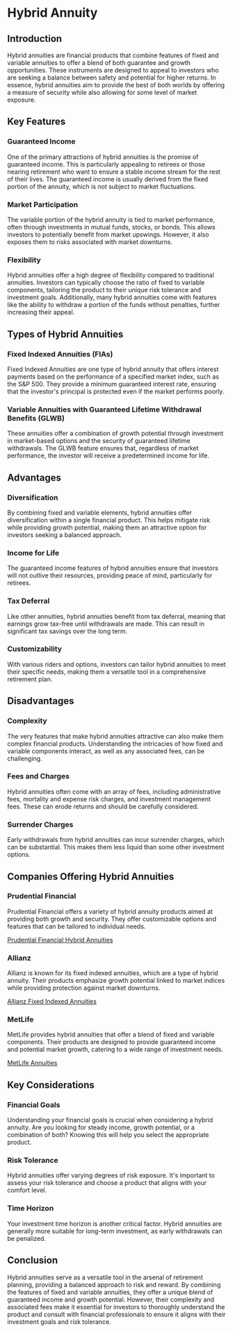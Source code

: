# Hybrid Annuity

## Introduction

Hybrid annuities are financial products that combine features of fixed and variable annuities to offer a blend of both guarantee and growth opportunities. These instruments are designed to appeal to investors who are seeking a balance between safety and potential for higher returns. In essence, hybrid annuities aim to provide the best of both worlds by offering a measure of security while also allowing for some level of market exposure.

## Key Features

### Guaranteed Income

One of the primary attractions of hybrid annuities is the promise of guaranteed income. This is particularly appealing to retirees or those nearing retirement who want to ensure a stable income stream for the rest of their lives. The guaranteed income is usually derived from the fixed portion of the annuity, which is not subject to market fluctuations.

### Market Participation

The variable portion of the hybrid annuity is tied to market performance, often through investments in mutual funds, stocks, or bonds. This allows investors to potentially benefit from market upswings. However, it also exposes them to risks associated with market downturns. 

### Flexibility

Hybrid annuities offer a high degree of flexibility compared to traditional annuities. Investors can typically choose the ratio of fixed to variable components, tailoring the product to their unique risk tolerance and investment goals. Additionally, many hybrid annuities come with features like the ability to withdraw a portion of the funds without penalties, further increasing their appeal.

## Types of Hybrid Annuities

### Fixed Indexed Annuities (FIAs)

Fixed Indexed Annuities are one type of hybrid annuity that offers interest payments based on the performance of a specified market index, such as the S&P 500. They provide a minimum guaranteed interest rate, ensuring that the investor's principal is protected even if the market performs poorly.

### Variable Annuities with Guaranteed Lifetime Withdrawal Benefits (GLWB)

These annuities offer a combination of growth potential through investment in market-based options and the security of guaranteed lifetime withdrawals. The GLWB feature ensures that, regardless of market performance, the investor will receive a predetermined income for life.

## Advantages

### Diversification

By combining fixed and variable elements, hybrid annuities offer diversification within a single financial product. This helps mitigate risk while providing growth potential, making them an attractive option for investors seeking a balanced approach.

### Income for Life

The guaranteed income features of hybrid annuities ensure that investors will not outlive their resources, providing peace of mind, particularly for retirees.

### Tax Deferral

Like other annuities, hybrid annuities benefit from tax deferral, meaning that earnings grow tax-free until withdrawals are made. This can result in significant tax savings over the long term.

### Customizability

With various riders and options, investors can tailor hybrid annuities to meet their specific needs, making them a versatile tool in a comprehensive retirement plan.

## Disadvantages

### Complexity

The very features that make hybrid annuities attractive can also make them complex financial products. Understanding the intricacies of how fixed and variable components interact, as well as any associated fees, can be challenging.

### Fees and Charges

Hybrid annuities often come with an array of fees, including administrative fees, mortality and expense risk charges, and investment management fees. These can erode returns and should be carefully considered.

### Surrender Charges

Early withdrawals from hybrid annuities can incur surrender charges, which can be substantial. This makes them less liquid than some other investment options.

## Companies Offering Hybrid Annuities

### Prudential Financial

Prudential Financial offers a variety of hybrid annuity products aimed at providing both growth and security. They offer customizable options and features that can be tailored to individual needs.

[Prudential Financial Hybrid Annuities](https://www.prudential.com/annuity)

### Allianz

Allianz is known for its fixed indexed annuities, which are a type of hybrid annuity. Their products emphasize growth potential linked to market indices while providing protection against market downturns.

[Allianz Fixed Indexed Annuities](https://www.allianzlife.com/annuities/fixed-indexed-annuities)

### MetLife

MetLife provides hybrid annuities that offer a blend of fixed and variable components. Their products are designed to provide guaranteed income and potential market growth, catering to a wide range of investment needs.

[MetLife Annuities](https://www.metlife.com/individual/insurance/annuities/)

## Key Considerations

### Financial Goals

Understanding your financial goals is crucial when considering a hybrid annuity. Are you looking for steady income, growth potential, or a combination of both? Knowing this will help you select the appropriate product.

### Risk Tolerance

Hybrid annuities offer varying degrees of risk exposure. It's important to assess your risk tolerance and choose a product that aligns with your comfort level.

### Time Horizon

Your investment time horizon is another critical factor. Hybrid annuities are generally more suitable for long-term investment, as early withdrawals can be penalized.

## Conclusion

Hybrid annuities serve as a versatile tool in the arsenal of retirement planning, providing a balanced approach to risk and reward. By combining the features of fixed and variable annuities, they offer a unique blend of guaranteed income and growth potential. However, their complexity and associated fees make it essential for investors to thoroughly understand the product and consult with financial professionals to ensure it aligns with their investment goals and risk tolerance.